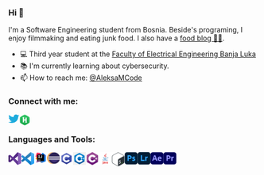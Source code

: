 ### Hi 👋
I'm a Software Engineering student from Bosnia. Beside's programing, I enjoy filmmaking and eating junk food. I also have a [food blog 🍕🍪][aleksavscalories].

- 💻 Third year student at the [Faculty of Electrical Engineering Banja Luka](https://etf.unibl.org/index.php/en/home)
- 📚 I'm currently learning about cybersecurity.
- 📫 How to reach me: [@AleksaMCode][twitter]

### Connect with me:
[<img align="left" alt="AleksaMCode | Twitter" width="22px" src="https://github.com/AleksaMCode/AleksaMCode/blob/master/resources/twitter_logo.png?raw=true" />][twitter]
[<img align="left" alt="AleksaMCode | Hackerrank" width="22px" src="https://github.com/AleksaMCode/AleksaMCode/blob/master/resources/hackerrank_logo.png?raw=true" />][hackerrank]

<br />

### Languages and Tools:
<img align="left" alt="Visual Studio" width="26px" src="https://github.com/AleksaMCode/AleksaMCode/blob/master/resources/visual-studio_logo.png?raw=true" />
<img align="left" alt="Visual Studio Code" width="26px" src="https://github.com/AleksaMCode/AleksaMCode/blob/master/resources/visual-studio-code_logo.png?raw=true" />
<img align="left" alt="IntelliJ IDEA" width="26px" src="https://github.com/AleksaMCode/AleksaMCode/blob/master/resources/IntelliJ-IDEA_logo.png?raw=true" />
<img align="left" alt="Eclipse" width="26px" src="https://github.com/AleksaMCode/AleksaMCode/blob/master/resources/eclipse_logo.png?raw=true" />
<img align="left" alt="C" width="26px" src="https://github.com/AleksaMCode/AleksaMCode/blob/master/resources/c_logo.png?raw=true" />
<img align="left" alt="C++" width="26px" src="https://github.com/AleksaMCode/AleksaMCode/blob/master/resources/c-plus-plus_logo.png?raw=true" />
<img align="left" alt="C#" width="26px" src="https://github.com/AleksaMCode/AleksaMCode/blob/master/resources/c-sharp_logo.png?raw=true" />
<img align="left" alt="Java" width="26px" src="https://github.com/AleksaMCode/AleksaMCode/blob/master/resources/java_logo.png?raw=true" />
<img align="left" alt="Linux Bash" width="26px" src="https://github.com/AleksaMCode/AleksaMCode/blob/master/resources/linux-bash_logo.png?raw=true" />
<img align="left" alt="Adobe Photoshop" width="26px" src="https://github.com/AleksaMCode/AleksaMCode/blob/master/resources/adobe-photoshop_logo.png?raw=true" />
<img align="left" alt="Adobe Lightroom" width="26px" src="https://github.com/AleksaMCode/AleksaMCode/blob/master/resources/adobe-lightroom_logo.png?raw=true" />
<img align="left" alt="Adobe After Effects" width="26px" src="https://github.com/AleksaMCode/AleksaMCode/blob/master/resources/adobe-after-effects_logo.png?raw=true" />
<img align="left" alt="Adobe Premiere Pro" width="26px" src="https://github.com/AleksaMCode/AleksaMCode/blob/master/resources/adobe-premiere-pro_logo.png?raw=true" />

[twitter]: https://twitter.com/AleksaMCode
[hackerrank]: https://www.hackerrank.com/AleksaMCode
[aleksavscalories]: https://www.instagram.com/aleksavscalories